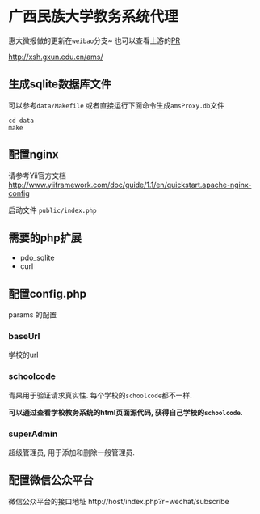 广西民族大学教务系统代理
========================

惠大微报做的更新在`weibao`分支~ 也可以查看上游的[PR](https://github.com/xshwz/amsproxy/pull/2)

http://xsh.gxun.edu.cn/ams/

生成sqlite数据库文件
----

可以参考`data/Makefile`
或者直接运行下面命令生成`amsProxy.db`文件

```shell
cd data
make
```


配置nginx
----

请参考Yii官方文档
http://www.yiiframework.com/doc/guide/1.1/en/quickstart.apache-nginx-config

启动文件 `public/index.php`


需要的php扩展
----
* pdo_sqlite
* curl


配置config.php
----

params 的配置

### baseUrl
学校的url

### schoolcode
青果用于验证请求真实性.
每个学校的`schoolcode`都不一样.

**可以通过查看学校教务系统的html页面源代码, 获得自己学校的`schoolcode`.**

### superAdmin
超级管理员, 用于添加和删除一般管理员.

配置微信公众平台
----

微信公众平台的接口地址
http://host/index.php?r=wechat/subscribe
